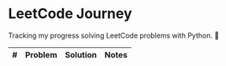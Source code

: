 # LeetCode Journey

Tracking my progress solving LeetCode problems with Python. 🚀

| # | Problem | Solution | Notes |
|---|----------|----------|-------|

